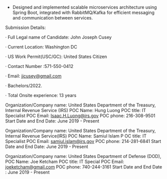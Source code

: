 
- Designed and implemented scalable microservices architecture using Spring Boot, integrated with RabbitMQ/Kafka for efficient messaging and communication between services.

Submission Details:

· Full Legal name of Candidate: John Joseph Cusey

· Current Location: Washington DC

· US Work Permit(USC/GC): United States Citizen 

· Contact Number :571-550-0412

· Email: jjcusey@gmail.com

· Bachelors/2022.

· Total Onsite experience: 13 years




Organization/Company name: United States Department of the Treasury, Internal Revenue Service (IRS) 
POC Name: Hung Luong
POC title: IT Specialist 
POC Email: Isaac.H.Luong@irs.gov
POC phone: 216-308-9501
Start Date and End Date: June 2019 - Present

Organization/Company name: United States Department of the Treasury, Internal Revenue Service(IRS) 
POC Name: Samiul Islam
P OC title: IT Specialist 
POC Email: samiul.islam@irs.gov
POC phone: 214-281-6841
Start Date and End Date: June 2019 - Present

Organization/Company name: United States Department of Defense (DOD), 
POC Name: Joe Ketcham
POC title: IT Special
POC Email: joeketcham@gmail.com
POC phone: 740-244-3161
Start Date and End Date : June 2019 - Present
